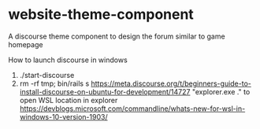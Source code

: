 # website-theme-component
A discourse theme component to design the forum similar to game homepage

How to launch discourse in windows
1. ./start-discourse
2. rm -rf tmp; bin/rails s
https://meta.discourse.org/t/beginners-guide-to-install-discourse-on-ubuntu-for-development/14727
"explorer.exe ." to open WSL location in explorer
https://devblogs.microsoft.com/commandline/whats-new-for-wsl-in-windows-10-version-1903/
